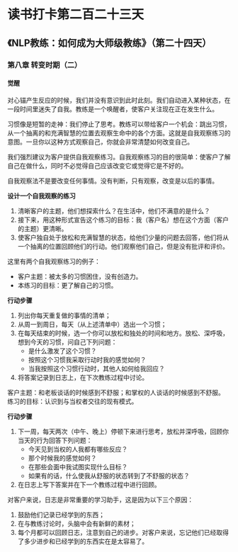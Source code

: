 读书打卡第二百二十三天
===

《NLP教练：如何成为大师级教练》（第二十四天）
---

### 第八章 转变时期（二）

#### 觉醒

对心锚产生反应的时候，我们并没有意识到此时此刻。我们自动进入某种状态，在一段时间里迷失了自我。教练是一个唤醒者，使客户关注现在正在发生什么。

习惯像是短暂的走神：我们停止了思考。教练可以带给客户一个机会：跳出习惯，从一个抽离的和充满智慧的位置去观察生命中的各个方面。这就是自我观察练习的意图。一旦你以这种方式观察自己，你就会非常清楚如何改变自己。

我们强烈建议为客户提供自我观察练习。自我观察练习的目的很简单：使客户了解自己在做什么，同时不必觉得自己应该改变它或觉得它是不好的。

自我观察法不是要改变任何事情。没有判断，只有观察，改变是以后的事情。

**设计一个自我观察的练习**
1. 清晰客户的主题，他们想探索什么？在生活中，他们不满意的是什么？
2. 接下来，用这种形式宣告这个练习的目标：我（客户名）想在这个方面（客户的主题）更清晰。
3. 使客户独自处于放松和充满智慧的状态，给他们少量的问题去回答，他们将从一个抽离的位置回顾他们的行动。他们观察他们自己，但是没有批评和评价。

这里有两个自我观察练习的例子：
* 客户主题：被太多的习惯困住，没有创造力。
* 本练习的目标：更了解自己的习惯。

**行动步骤**
1. 列出你每天重复做的事情的清单；
2. 从周一到周日，每天（从上述清单中）选出一个习惯；
3. 在每天结束的时候，选一个你可以放松和独处的时间和地方。放松、深呼吸，想到今天的习惯，问自己下列问题：
    * 是什么激发了这个习惯？
    * 按照这个习惯我采取行动时我的感觉如何？
    * 当我按照这个习惯行动时，其他人如何给我回应？
4. 将答案记录到日志上，在下次教练过程中讨论。

客户主题：和老板谈话的时候感到不舒服；和掌权的人谈话的时候感到不舒服。
练习的目标：认识到与当权者交往的现有模式。

**行动步骤**
1. 下一周，每天两次（中午、晚上）停顿下来进行思考，放松并深呼吸，回顾你当天的行为回答下列问题：
    * 今天见到当权的人我都有哪些反应？
    * 那个时候我的感觉如何？
    * 在那些会面中我试图实现什么目标？
    * 如果有的话，什么使我从舒服的状态转到了不舒服的状态？
2. 在日志上写下答案并在下一个教练过程中进行回顾。

对客户来说，日志是非常重要的学习助手，这是因为以下三个原因：
1. 鼓励他们记录已经学到的东西；
2. 在与教练讨论时，头脑中会有新鲜的素材；
3. 每个月都可以回顾日志，注意到自己的进步。对客户来说，忘记他们已经取得了多少进步和已经学到的东西实在是太容易了。